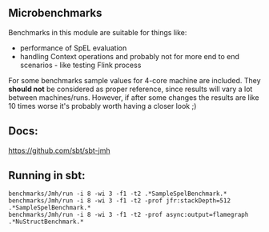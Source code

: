 Microbenchmarks
---------------
Benchmarks in this module are suitable for things like:
- performance of SpEL evaluation
- handling Context operations
and probably not for more end to end scenarios - like testing Flink process

For some benchmarks sample values for 4-core machine are included. They **should not** be considered
as proper reference, since results will vary a lot between machines/runs. However, if after some changes
the results are like 10 times worse it's probably worth having a closer look ;)


Docs:
-----
https://github.com/sbt/sbt-jmh

Running in sbt:
---------------
```
benchmarks/Jmh/run -i 8 -wi 3 -f1 -t2 .*SampleSpelBenchmark.*
benchmarks/Jmh/run -i 8 -wi 3 -f1 -t2 -prof jfr:stackDepth=512 .*SampleSpelBenchmark.*
benchmarks/Jmh/run -i 8 -wi 3 -f1 -t2 -prof async:output=flamegraph .*NuStructBenchmark.*
```
